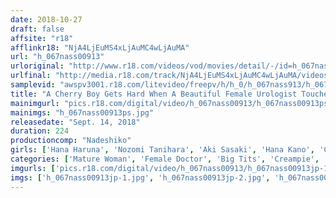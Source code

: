 ```yaml
---
date: 2018-10-27
draft: false
affsite: "r18"
afflinkr18: "NjA4LjEuMS4xLjAuMC4wLjAuMA"
url: "h_067nass00913"
urloriginal: "http://www.r18.com/videos/vod/movies/detail/-/id=h_067nass00913"
urlfinal: "http://media.r18.com/track/NjA4LjEuMS4xLjAuMC4wLjAuMA/videos/vod/movies/detail/-/id=h_067nass00913"
samplevid: "awspv3001.r18.com/litevideo/freepv/h/h_0/h_067nass913/h_067nass913_dmb_w.mp4"
title: "A Cherry Boy Gets Hard When A Beautiful Female Urologist Touches His Dick..."
mainimgurl: "pics.r18.com/digital/video/h_067nass00913/h_067nass00913ps.jpg"
mainimgs: "h_067nass00913ps.jpg"
releasedate: "Sept. 14, 2018"
duration: 224
productioncomp: "Nadeshiko"
girls: ['Hana Haruna', 'Nozomi Tanihara', 'Aki Sasaki', 'Hana Kano', 'Chitose Yura']
categories: ['Mature Woman', 'Female Doctor', 'Big Tits', 'Creampie', 'Compilation', 'Hi-Def']
imgurls: ['pics.r18.com/digital/video/h_067nass00913/h_067nass00913jp-1.jpg', 'pics.r18.com/digital/video/h_067nass00913/h_067nass00913jp-2.jpg', 'pics.r18.com/digital/video/h_067nass00913/h_067nass00913jp-3.jpg', 'pics.r18.com/digital/video/h_067nass00913/h_067nass00913jp-4.jpg', 'pics.r18.com/digital/video/h_067nass00913/h_067nass00913jp-5.jpg', 'pics.r18.com/digital/video/h_067nass00913/h_067nass00913jp-6.jpg', 'pics.r18.com/digital/video/h_067nass00913/h_067nass00913jp-7.jpg', 'pics.r18.com/digital/video/h_067nass00913/h_067nass00913jp-8.jpg', 'pics.r18.com/digital/video/h_067nass00913/h_067nass00913jp-9.jpg', 'pics.r18.com/digital/video/h_067nass00913/h_067nass00913jp-10.jpg', 'pics.r18.com/digital/video/h_067nass00913/h_067nass00913jp-11.jpg', 'pics.r18.com/digital/video/h_067nass00913/h_067nass00913jp-12.jpg', 'pics.r18.com/digital/video/h_067nass00913/h_067nass00913jp-13.jpg', 'pics.r18.com/digital/video/h_067nass00913/h_067nass00913jp-14.jpg', 'pics.r18.com/digital/video/h_067nass00913/h_067nass00913jp-15.jpg', 'pics.r18.com/digital/video/h_067nass00913/h_067nass00913jp-16.jpg', 'pics.r18.com/digital/video/h_067nass00913/h_067nass00913jp-17.jpg', 'pics.r18.com/digital/video/h_067nass00913/h_067nass00913jp-18.jpg', 'pics.r18.com/digital/video/h_067nass00913/h_067nass00913jp-19.jpg', 'pics.r18.com/digital/video/h_067nass00913/h_067nass00913jp-20.jpg']
imgs: ['h_067nass00913jp-1.jpg', 'h_067nass00913jp-2.jpg', 'h_067nass00913jp-3.jpg', 'h_067nass00913jp-4.jpg', 'h_067nass00913jp-5.jpg', 'h_067nass00913jp-6.jpg', 'h_067nass00913jp-7.jpg', 'h_067nass00913jp-8.jpg', 'h_067nass00913jp-9.jpg', 'h_067nass00913jp-10.jpg', 'h_067nass00913jp-11.jpg', 'h_067nass00913jp-12.jpg', 'h_067nass00913jp-13.jpg', 'h_067nass00913jp-14.jpg', 'h_067nass00913jp-15.jpg', 'h_067nass00913jp-16.jpg', 'h_067nass00913jp-17.jpg', 'h_067nass00913jp-18.jpg', 'h_067nass00913jp-19.jpg', 'h_067nass00913jp-20.jpg']
---
```

